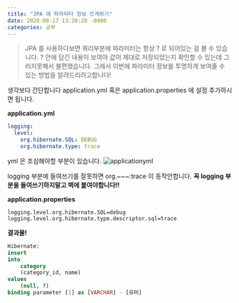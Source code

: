```yaml
---
title: "JPA 에 파라미터 정보 뜨게하기"     
date: 2020-08-17 13:20:28 -0400
categories: 공부
---
```

>JPA 를 사용하다보면 쿼리부분에 파라미터는 항상 ? 로 되어있는 걸 볼 수 있습니다.
? 안에 담긴 내용이 보여야 값이 제대로 저장되었는지 확인할 수 있는데 그러지못해서 불편했습니다.
그래서 이번에 파라미터 정보를 투명하게 보여줄 수 있는 방법을 알려드리려고합니다!

생각보다 간단합니다 application.yml 혹은 application.properties 에 설정 추가하시면 됩니다.

**application.yml**
```yaml
logging:
  level:
    org.hibernate.SQL: DEBUG
    org.hibernate.type: trace
```

yml 은 조심해야할 부분이 있습니다.
![applicationyml](https://user-images.githubusercontent.com/45488643/90372031-bd1bcf80-e0aa-11ea-8d6a-1e23e0b1e6fb.png)

logging 부분에 들여쓰기를 잘못하면 org.~~~:trace 이 동작안합니다.
**꼭 logging 부분을 들여쓰기하지말고 벽에 붙여야합니다!!**

**application.properties**
```properties
logging.level.org.hibernate.SQL=debug
logging.level.org.hibernate.type.descriptor.sql=trace
```

**결과물!**
```sql
Hibernate: 
insert 
into
    category
    (category_id, name) 
values
    (null, ?)
binding parameter [1] as [VARCHAR] - [유머]
```
